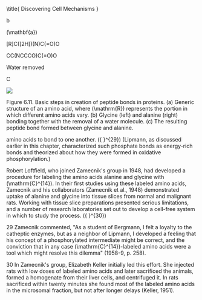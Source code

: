 \title{
Discovering Cell Mechanisms
}

b

\(\mathbf{a}\)

<smiles>[R]C([2H])(N)C(=O)O</smiles>

<smiles>CC(NCCCO)C(=O)O</smiles>

Water removed

C

![](https://cdn.mathpix.com/cropped/2024_07_05_66dd054e60456da11f1bg-1.jpg?height=316&width=377&top_left_y=703&top_left_x=872)

Figure 6.11. Basic steps in creation of peptide bonds in proteins. (a) Generic structure of an amino acid, where \(\mathrm{R}\) represents the portion in which different amino acids vary. (b) Glycine (left) and alanine (right) bonding together with the removal of a water molecule. (c) The resulting peptide bond formed between glycine and alanine.

amino acids to bond to one another. \({ }^{29}\) (Lipmann, as discussed earlier in this chapter, characterized such phosphate bonds as energy-rich bonds and theorized about how they were formed in oxidative phosphorylation.)

Robert Loftfield, who joined Zamecnik's group in 1948, had developed a procedure for labeling the amino acids alanine and glycine with \(\mathrm{C}^{14}\). In their first studies using these labeled amino acids, Zamecnik and his collaborators (Zamecnik et al., 1948) demonstrated uptake of alanine and glycine into tissue slices from normal and malignant rats. Working with tissue slice preparations presented serious limitations, and a number of research laboratories set out to develop a cell-free system in which to study the process. \({ }^{30}\)

29 Zamecnik commented, "As a student of Bergmann, I felt a loyalty to the catheptic enzymes, but as a neighbor of Lipmann, I developed a feeling that his concept of a phosphorylated intermediate might be correct, and the conviction that in any case \(\mathrm{C}^{14}\)-labeled amino acids were a tool which might resolve this dilemma" (1958-9, p. 258).

30 In Zamecnik's group, Elizabeth Keller initially led this effort. She injected rats with low doses of labeled amino acids and later sacrificed the animals, formed a homogenate from their liver cells, and centrifuged it. In rats sacrificed within twenty minutes she found most of the labeled amino acids in the microsomal fraction, but not after longer delays (Keller, 1951).